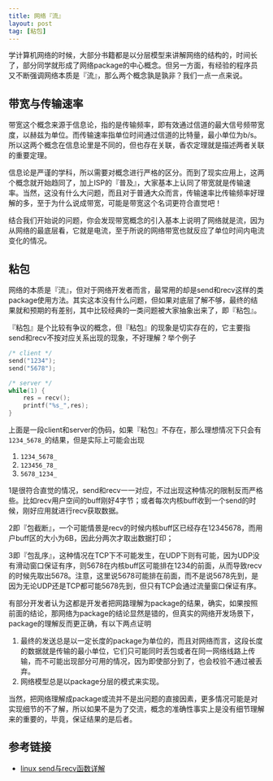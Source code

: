 ```yaml
---
title: 网络『流』
layout: post
tag: [粘包]
---
```


学计算机网络的时候，大部分书籍都是以分层模型来讲解网络的结构的，时间长了，部分同学就形成了网络package的中心概念。但另一方面，有经验的程序员又不断强调网络本质是『流』，那么两个概念孰是孰非？我们一点一点来说。

## 带宽与传输速率

带宽这个概念来源于信息论，指的是传输频率，即有效通过信道的最大信号频带宽度，以赫兹为单位。而传输速率指单位时间通过信道的比特量，最小单位为b/s。所以这两个概念在信息论里是不同的，但也存在关联，香农定理就是描述两者关联的重要定理。

信息论是严谨的学科，所以需要对概念进行严格的区分。而到了现实应用上，这两个概念就开始趋同了，加上ISP的『普及』，大家基本上认同了带宽就是传输速率。当然，这没有什么大问题，而且对于普通大众而言，传输速率比传输频率好理解的多，至于为什么说成带宽，可能是带宽这个名词更符合直觉吧！

结合我们开始说的问题，你会发现带宽概念的引入基本上说明了网络就是流，因为从网络的最底层看，它就是电流，至于所说的网络带宽也就反应了单位时间内电流变化的情况。

## 粘包

网络的本质是『流』，但对于网络开发者而言，最常用的却是send和recv这样的类package使用方法。其实这本没有什么问题，但如果对底层了解不够，最终的结果就和预期的有差别，其中比较经典的一类问题被大家抽象出来了，即『粘包』。

『粘包』是个比较有争议的概念，但『粘包』的现象是切实存在的，它主要指send和recv不按对应关系出现的现象，不好理解？举个例子

```c
/* client */
send("1234");
send("5678");

/* server */
while(1) {
    res = recv();
    printf("%s_",res);
}
```

上面是一段client和server的伪码，如果『粘包』不存在，那么理想情况下只会有`1234_5678_`的结果，但是实际上可能会出现

1. `1234_5678_`
2. `123456_78_`
3. `5678_1234_`

1是很符合直觉的情况，send和recv一一对应，不过出现这种情况的限制反而严格些。比如recv用户空间的buff刚好4字节；或者每次内核buff收到一个send的时候，刚好应用就进行recv获取数据。

2即『包截断』，一个可能情景是recv的时候内核buff区已经存在12345678，而用户buff区的大小为6B，因此分两次才取出数据打印；

3即『包乱序』，这种情况在TCP下不可能发生，在UDP下则有可能，因为UDP没有滑动窗口保证有序，则5678在内核buff区可能排在1234的前面，从而导致recv的时候先取出5678。注意，这里说5678可能排在前面，而不是说5678先到，是因为无论UDP还是TCP都可能5678先到，但只有TCP会通过流量窗口保证有序。

有部分开发者认为这都是开发者把网路理解为package的结果，确实，如果按照前面的结论，那网络为package的结论显然是错的，但真实的网络开发场景下，package的理解反而更正确，有以下两点证明

1. 最终的发送总是以一定长度的package为单位的，而且对网络而言，这段长度的数据就是传输的最小单位，它们只可能同时丢包或者在同一网络线路上传输，而不可能出现部分可用的情况，因为即使部分到了，也会校验不通过被丢弃。
2. 网络模型总是以package分层的模式来实现。

当然，把网络理解成package或流并不是出问题的直接因素，更多情况可能是对实现细节的不了解，所以如果不是为了交流，概念的准确性事实上是没有细节理解来的重要的，毕竟，保证结果的是后者。

## 参考链接

* [linux send与recv函数详解](http://www.cnblogs.com/blankqdb/archive/2012/08/30/2663859.html)

